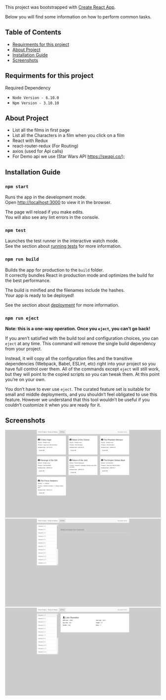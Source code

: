This project was bootstrapped with [Create React App](https://github.com/facebookincubator/create-react-app).

Below you will find some information on how to perform common tasks.<br>

## Table of Contents

- [Requirments for this project](#requirments-for-this-project)
- [About Project](#about-project)
- [Installation Guide](#installation-guide)
- [Screenshots](#screenshots)


## Requirments for this project

Required Dependency 

* `Node Version - 6.10.0 `
* `Npm Version - 3.10.10` 


## About Project


*  List all the films in first page
*  List all the Characters in a film when you click on a film
*  React with Redux
*  react-router-redux (For Routing)
*  axios (used for Api calls)
*  For Demo api we use (Star Wars API https://swapi.co/);


## Installation Guide

### `npm start`

Runs the app in the development mode.<br>
Open [http://localhost:3000](http://localhost:3000) to view it in the browser.

The page will reload if you make edits.<br>
You will also see any lint errors in the console.

### `npm test`

Launches the test runner in the interactive watch mode.<br>
See the section about [running tests](#running-tests) for more information.

### `npm run build`

Builds the app for production to the `build` folder.<br>
It correctly bundles React in production mode and optimizes the build for the best performance.

The build is minified and the filenames include the hashes.<br>
Your app is ready to be deployed!

See the section about [deployment](#deployment) for more information.

### `npm run eject`

**Note: this is a one-way operation. Once you `eject`, you can’t go back!**

If you aren’t satisfied with the build tool and configuration choices, you can `eject` at any time. This command will remove the single build dependency from your project.

Instead, it will copy all the configuration files and the transitive dependencies (Webpack, Babel, ESLint, etc) right into your project so you have full control over them. All of the commands except `eject` will still work, but they will point to the copied scripts so you can tweak them. At this point you’re on your own.

You don’t have to ever use `eject`. The curated feature set is suitable for small and middle deployments, and you shouldn’t feel obligated to use this feature. However we understand that this tool wouldn’t be useful if you couldn’t customize it when you are ready for it.

## Screenshots

![Alt text](https://raw.githubusercontent.com/gauravverma029/react-redux-movies/moviesApp/screenshots/screen1.png "Optional Title")
![Alt text](https://raw.githubusercontent.com/gauravverma029/react-redux-movies/moviesApp/screenshots/screen2.png "Optional Title")
![Alt text](https://raw.githubusercontent.com/gauravverma029/react-redux-movies/moviesApp/screenshots/screen3.png "Optional Title")



